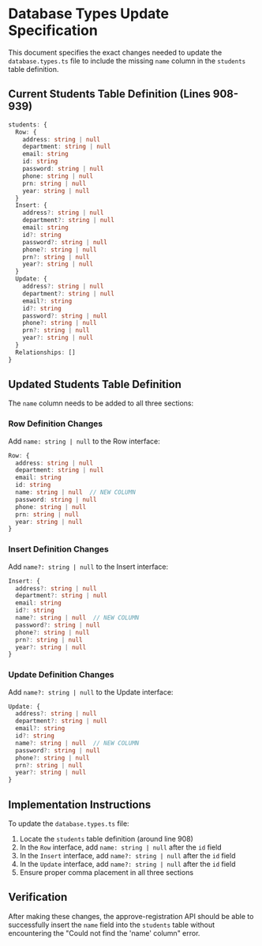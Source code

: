 # Database Types Update Specification

This document specifies the exact changes needed to update the `database.types.ts` file to include the missing `name` column in the `students` table definition.

## Current Students Table Definition (Lines 908-939)

```typescript
students: {
  Row: {
    address: string | null
    department: string | null
    email: string
    id: string
    password: string | null
    phone: string | null
    prn: string | null
    year: string | null
  }
  Insert: {
    address?: string | null
    department?: string | null
    email: string
    id?: string
    password?: string | null
    phone?: string | null
    prn?: string | null
    year?: string | null
  }
  Update: {
    address?: string | null
    department?: string | null
    email?: string
    id?: string
    password?: string | null
    phone?: string | null
    prn?: string | null
    year?: string | null
  }
  Relationships: []
}
```

## Updated Students Table Definition

The `name` column needs to be added to all three sections:

### Row Definition Changes
Add `name: string | null` to the Row interface:

```typescript
Row: {
  address: string | null
  department: string | null
  email: string
  id: string
  name: string | null  // NEW COLUMN
  password: string | null
  phone: string | null
  prn: string | null
  year: string | null
}
```

### Insert Definition Changes
Add `name?: string | null` to the Insert interface:

```typescript
Insert: {
  address?: string | null
  department?: string | null
  email: string
  id?: string
  name?: string | null  // NEW COLUMN
  password?: string | null
  phone?: string | null
  prn?: string | null
  year?: string | null
}
```

### Update Definition Changes
Add `name?: string | null` to the Update interface:

```typescript
Update: {
  address?: string | null
  department?: string | null
  email?: string
  id?: string
  name?: string | null  // NEW COLUMN
  password?: string | null
  phone?: string | null
  prn?: string | null
  year?: string | null
}
```

## Implementation Instructions

To update the `database.types.ts` file:

1. Locate the `students` table definition (around line 908)
2. In the `Row` interface, add `name: string | null` after the `id` field
3. In the `Insert` interface, add `name?: string | null` after the `id` field
4. In the `Update` interface, add `name?: string | null` after the `id` field
5. Ensure proper comma placement in all three sections

## Verification

After making these changes, the approve-registration API should be able to successfully insert the `name` field into the `students` table without encountering the "Could not find the 'name' column" error.